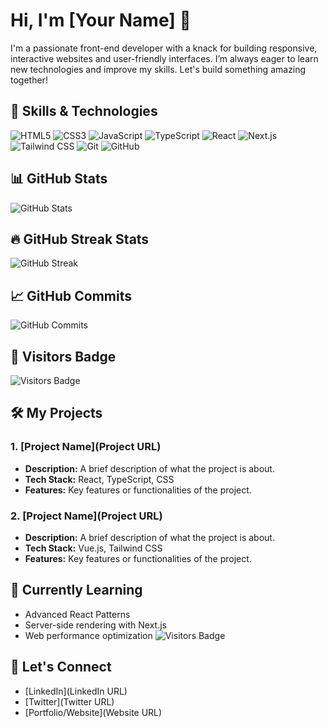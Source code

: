 # Hi, I'm [Your Name] 👋

I'm a passionate front-end developer with a knack for building responsive, interactive websites and user-friendly interfaces. I’m always eager to learn new technologies and improve my skills. Let's build something amazing together!

## 🚀 Skills & Technologies
![HTML5](https://img.shields.io/badge/-HTML5-E34F26?style=flat-square&logo=html5&logoColor=white)
![CSS3](https://img.shields.io/badge/-CSS3-1572B6?style=flat-square&logo=css3&logoColor=white)
![JavaScript](https://img.shields.io/badge/-JavaScript-F7DF1E?style=flat-square&logo=javascript&logoColor=black)
![TypeScript](https://img.shields.io/badge/-TypeScript-3178C6?style=flat-square&logo=typescript&logoColor=white)
![React](https://img.shields.io/badge/-React-61DAFB?style=flat-square&logo=react&logoColor=black)
![Next.js](https://img.shields.io/badge/-Next.js-000000?style=flat-square&logo=next.js&logoColor=white)
![Tailwind CSS](https://img.shields.io/badge/-Tailwind%20CSS-06B6D4?style=flat-square&logo=tailwind-css&logoColor=white)
![Git](https://img.shields.io/badge/-Git-F05032?style=flat-square&logo=git&logoColor=white)
![GitHub](https://img.shields.io/badge/-GitHub-181717?style=flat-square&logo=github&logoColor=white)

## 📊 GitHub Stats
![GitHub Stats](https://github-readme-stats.vercel.app/api?username=yourusername&show_icons=true&hide_title=true&count_private=true&hide=prs&theme=radical)

## 🔥 GitHub Streak Stats
![GitHub Streak](https://github-readme-streak-stats.herokuapp.com/?user=yourusername&theme=radical)

## 📈 GitHub Commits
![GitHub Commits](https://img.shields.io/github/commits-since/yourusername/yourrepo/1.0.0?style=flat-square)

## 🌱 Visitors Badge
![Visitors Badge](https://visitor-badge.laobi.icu/badge?page_id=yourusername.yourrepo)

## 🛠️ My Projects
### 1. **[Project Name](Project URL)**
   - **Description:** A brief description of what the project is about.
   - **Tech Stack:** React, TypeScript, CSS
   - **Features:** Key features or functionalities of the project.
   
### 2. **[Project Name](Project URL)**
   - **Description:** A brief description of what the project is about.
   - **Tech Stack:** Vue.js, Tailwind CSS
   - **Features:** Key features or functionalities of the project.

## 🌱 Currently Learning
- Advanced React Patterns
- Server-side rendering with Next.js
- Web performance optimization
![Visitors Badge](https://visitor-badge.laobi.icu/badge?page_id=exampleuser.my-awesome-project)

## 💬 Let's Connect
- [LinkedIn](LinkedIn URL)
- [Twitter](Twitter URL)
- [Portfolio/Website](Website URL)
